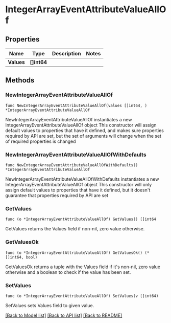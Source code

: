 # IntegerArrayEventAttributeValueAllOf

## Properties

Name | Type | Description | Notes
------------ | ------------- | ------------- | -------------
**Values** | **[]int64** |  | 

## Methods

### NewIntegerArrayEventAttributeValueAllOf

`func NewIntegerArrayEventAttributeValueAllOf(values []int64, ) *IntegerArrayEventAttributeValueAllOf`

NewIntegerArrayEventAttributeValueAllOf instantiates a new IntegerArrayEventAttributeValueAllOf object
This constructor will assign default values to properties that have it defined,
and makes sure properties required by API are set, but the set of arguments
will change when the set of required properties is changed

### NewIntegerArrayEventAttributeValueAllOfWithDefaults

`func NewIntegerArrayEventAttributeValueAllOfWithDefaults() *IntegerArrayEventAttributeValueAllOf`

NewIntegerArrayEventAttributeValueAllOfWithDefaults instantiates a new IntegerArrayEventAttributeValueAllOf object
This constructor will only assign default values to properties that have it defined,
but it doesn't guarantee that properties required by API are set

### GetValues

`func (o *IntegerArrayEventAttributeValueAllOf) GetValues() []int64`

GetValues returns the Values field if non-nil, zero value otherwise.

### GetValuesOk

`func (o *IntegerArrayEventAttributeValueAllOf) GetValuesOk() (*[]int64, bool)`

GetValuesOk returns a tuple with the Values field if it's non-nil, zero value otherwise
and a boolean to check if the value has been set.

### SetValues

`func (o *IntegerArrayEventAttributeValueAllOf) SetValues(v []int64)`

SetValues sets Values field to given value.



[[Back to Model list]](../README.md#documentation-for-models) [[Back to API list]](../README.md#documentation-for-api-endpoints) [[Back to README]](../README.md)


